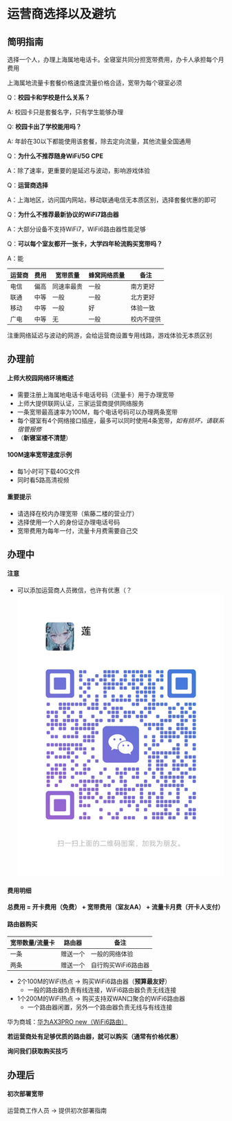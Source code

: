 # 运营商选择以及避坑

## 简明指南
选择一个人，办理上海属地电话卡。全寝室共同分担宽带费用，办卡人承担每个月费用

上海属地流量卡套餐价格速度流量价格合适，宽带为每个寝室必须

Q：**校园卡和学校是什么关系？**

A: 校园卡只是套餐名字，只有学生能够办理

Q: **校园卡出了学校能用吗？**

A: 年龄在30以下都能使用该套餐，除去定向流量，其他流量全国通用

Q：**为什么不推荐随身WiFi/5G CPE**

A：除了速率，更重要的是延迟与波动，影响游戏体验

Q：**运营商选择**

A：上海地区，访问国内网站，移动联通电信无本质区别，选择套餐优惠的即可

Q：**为什么不推荐最新协议的WiFi7路由器**

A：大部分设备不支持WiFi7，WiFi6路由器性能足够

Q：**可以每个室友都开一张卡，大学四年轮流购买宽带吗？**

A：能

| 运营商 | 费用 | 宽带质量 | 蜂窝网络质量 | 备注 | 
| --- | --- | --- | --- | --- | 
| 电信 | 偏高 | 同速率最贵 | 一般 | 南方更好 | 
| 联通 | 中等 | 一般 | 一般 | 北方更好 | 
| 移动 | 中等 | 一般 | 好 | 体验一致 | 
| 广电 | 中等 | 无 | 一般 | 校内不提供 |

注重网络延迟与波动的网游，会给运营商设置专用线路，游戏体验无本质区别

## 办理前

#### 上师大校园网络环境概述
- 需要注册上海属地电话卡电话号码（流量卡）用于办理宽带
- 上师大提供联网认证，三家运营商提供网络服务
- 一条宽带最高速率为100M，每个电话号码可以办理两条宽带
- 每个寝室有4个网络接口插座，最多可以同时使用4条宽带，*如有损坏，请联系宿管报修*
- （**新寝室楼不清楚**）

#### 100M速率宽带速度示例
- 每1小时可下载40G文件
- 同时看5路高清视频

#### 重要提示
- 请选择在校内办理宽带（紫藤二楼的营业厅）
- 选择使用一个人的身份证办理电话号码
- 宽带费用为每年一付，流量卡月费需要自己交

## 办理中

#### 注意
- 可以添加运营商人员微信，也许有优惠（？
![运营商微信.jpg](/assets/运营商微信.jpg)


#### 费用明细
**总费用 = 开卡费用（免费） + 宽带费用（室友AA） + 流量卡月费（开卡人支付）**

#### 路由器购买

| 宽带数量/流量卡 | 路由器 | 备注 |
| ----- | ------ | --- |
| 一条 | 赠送一个 | 一般的网络体验 |
| 两条 | 赠送一个 | 自行购买WiFi6路由器 |

- 2个100M的WiFi热点 -> 购买WiFi6路由器（**预算最友好**）
    - 一般的路由器负责有线连接，WiFi6路由器负责无线连接
- 1个200M的WiFi热点 -> 购买支持双WAN口聚合的WiFi6路由器
    - 一个路由器闲置，另外一个路由器负责无线与有线连接

华为商城：[华为AX3PRO new（WiFi6路由）](https://www.vmall.com/product/10086084912768.html)

**若运营商处有足够优质的路由器，就可以购买（通常有价格优惠）**

**询问我们获取购买技巧**

## 办理后

#### 初次部署宽带
运营商工作人员 -> 提供初次部署指南